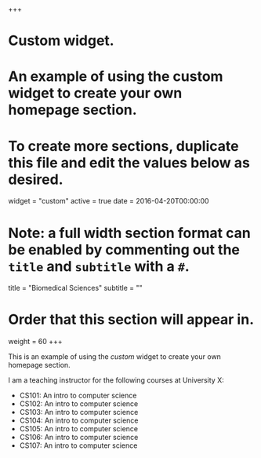 +++
# Custom widget.
# An example of using the custom widget to create your own homepage section.
# To create more sections, duplicate this file and edit the values below as desired.
widget = "custom"
active = true
date = 2016-04-20T00:00:00

# Note: a full width section format can be enabled by commenting out the `title` and `subtitle` with a `#`.
title = "Biomedical Sciences"
subtitle = ""

# Order that this section will appear in.
weight = 60
+++

This is an example of using the _custom_ widget to create your own homepage section.

I am a teaching instructor for the following courses at University X:

* CS101: An intro to computer science
* CS102: An intro to computer science
* CS103: An intro to computer science
* CS104: An intro to computer science
* CS105: An intro to computer science
* CS106: An intro to computer science
* CS107: An intro to computer science
